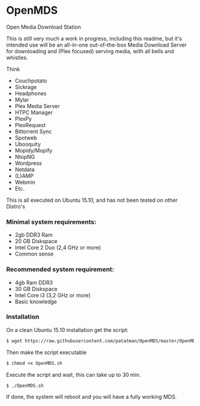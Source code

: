 # OpenMDS
Open Media Download Station

This is still very much a work in progress, including this readme, but it's intended use will be an all-in-one out-of-the-box Media Download Server for downloading and (Plex focused) serving media, with all bells and whistles.

Think
- Couchpotato
- Sickrage
- Headphones
- Mylar
- Plex Media Server
- HTPC Manager
- PlexPy
- PlexRequest
- Bittorrent Sync
- Spotweb
- Ubooquity
- Mopidy/Mopify
- NtopNG
- Wordpress
- Netdata
- (L)AMP
- Webmin
- Etc.

This is all executed on Ubuntu 15.10, and has not been tested on other Distro's

<h3>Minimal system requirements:</h3>

- 2gb DDR3 Ram
- 20 GB Diskspace
- Intel Core 2 Duo (2,4 GHz or more)
- Common sense

<h3> Recommended system requirement:</h3>

- 4gb Ram DDR3
- 30 GB Diskspace
- Intel Core i3 (3,2 GHz or more)
- Basic knowledge


<h3> Installation </h3>

On a clean Ubuntu 15.10 installation get the script:
```Bash
$ wget https://raw.githubusercontent.com/patatman/OpenMDS/master/OpenMDS.sh
```

Then make the script executable
```Bash
$ chmod +x OpenMDS.sh
```

Execute the script and wait, this can take up to 30 min.
```bash
$ ./OpenMDS.sh
```

If done, the system will reboot and you will have a fully working MDS.

